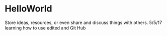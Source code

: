 # HelloWorld
Store ideas, resources, or even share and discuss things with others.
5/5/17 learning how to use edited and Git Hub
